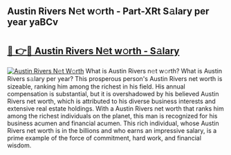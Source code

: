 ## Austin Rivers N𝚎t w𝚘rth - Part-XRt S𝚊lary per year yaBCv

# <h2><a href="http://gc4dle.nevu.top/?p=Austin+Rivers">🔗 👉🔴 Austin Rivers N𝚎t w𝚘rth - S𝚊lary</a></h2>

[![Austin Rivers N𝚎t W𝚘rth](https://i.imgur.com/Oavwk0R.jpeg)](http://gc4dle.nevu.top/?p=Austin+Rivers)
What is Austin Rivers n𝚎t w𝚘rth? What is Austin Rivers s𝚊lary per year?
This prosperous person's Austin Rivers net worth is sizeable, ranking him among the richest in his field. His annual compensation is substantial, but it is overshadowed by his believed Austin Rivers net worth, which is attributed to his diverse business interests and extensive real estate holdings. With a Austin Rivers net worth that ranks him among the richest individuals on the planet, this man is recognized for his business acumen and financial acumen. This rich individual, whose Austin Rivers net worth is in the billions and who earns an impressive salary, is a prime example of the force of commitment, hard work, and financial wisdom.
